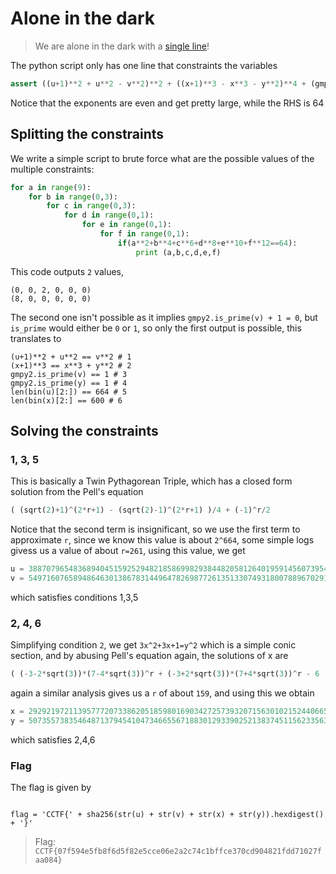 # Alone in the dark
> We are alone in the dark with a [single line](alone_in_the_dark.py)!

The python script only has one line that constraints the variables

```python
assert ((u+1)**2 + u**2 - v**2)**2 + ((x+1)**3 - x**3 - y**2)**4 + (gmpy2.is_prime(v) + 1)**6 + (gmpy2.is_prime(y) - 1)**8 + (len(bin(u)[2:]) - 664)**10 + (len(bin(x)[2:]) - 600)**12 == 664 - 600
```

Notice that the exponents are even and get pretty large, while the RHS is 64

## Splitting the constraints

We write a simple script to brute force what are the possible values of the multiple constraints:

```python
for a in range(9):
    for b in range(0,3):
        for c in range(0,3):
            for d in range(0,1):
                for e in range(0,1):
                    for f in range(0,1):
                        if(a**2+b**4+c**6+d**8+e**10+f**12==64):
                            print (a,b,c,d,e,f)
```

This code outputs `2` values, 

```
(0, 0, 2, 0, 0, 0)
(8, 0, 0, 0, 0, 0)
```
The second one isn't possible as it implies `gmpy2.is_prime(v) + 1 = 0`, but `is_prime` would either be `0` or `1`, so only the first output is possible, this translates to

```
(u+1)**2 + u**2 == v**2 # 1
(x+1)**3 == x**3 + y**2 # 2
gmpy2.is_prime(v) == 1 # 3
gmpy2.is_prime(y) == 1 # 4
len(bin(u)[2:]) == 664 # 5
len(bin(x)[2:] == 600 # 6
```

## Solving the constraints

### 1, 3, 5
This is basically a Twin Pythagorean Triple, which has a closed form solution from the Pell's equation

```python
( (sqrt(2)+1)^(2*r+1) - (sqrt(2)-1)^(2*r+1) )/4 + (-1)^r/2
```
Notice that the second term is insignificant, so we use the first term to approximate `r`, since we know this value is about `2^664`, some simple logs givess us a value of about `r=261`, using this value, we get

```python
u = 38870796548368940451592529482185869982938448205812640195914560739542103841403178847163517462769143179065031576973812014377488506777895445800461891869308645201761858965032907136032847098509289762520539
v = 54971607658948646301386783144964782698772613513307493180078896702918825851648683235325858118170150873214978343601463118106546653220435805362395962991295556488036606954237309847762149971207793263738989
```

which satisfies conditions 1,3,5

### 2, 4, 6

Simplifying condition `2`, we get `3x^2+3x+1=y^2` which is a simple conic section, and by abusing Pell's equation again, the solutions of x are

```python
( (-3-2*sqrt(3))*(7-4*sqrt(3))^r + (-3+2*sqrt(3))*(7+4*sqrt(3))^r - 6 )/12
```
again a similar analysis gives us a `r` of about `159`, and using this we obtain

```python
x = 2929219721139577720733862051859801690342725739320715630102152440665051724895027651815801589822478988305846846083549661332897318938724576681923803796059612952236038798314710140134264
y = 5073557383546487137945410473466556718830129339025213837451156233563658135296353459994544781708539660966095175852902937975236171859961262538393568510313468641105066779787434237464141
```

which satisfies 2,4,6

### Flag

The flag is given by

```

flag = 'CCTF{' + sha256(str(u) + str(v) + str(x) + str(y)).hexdigest() + '}'
```

> Flag: `CCTF{07f594e5fb8f6d5f82e5cce06e2a2c74c1bffce370cd904821fdd71027faa084}`
